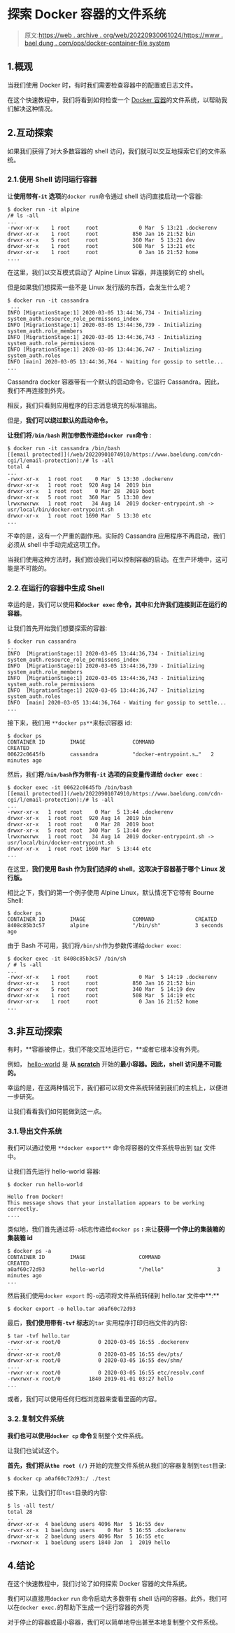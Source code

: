# 探索 Docker 容器的文件系统

> 原文:[https://web . archive . org/web/20220930061024/https://www . bael dung . com/ops/docker-container-file system](https://web.archive.org/web/20220930061024/https://www.baeldung.com/ops/docker-container-filesystem)

## 1.概观

当我们使用 Docker 时，有时我们需要检查容器中的配置或日志文件。

在这个快速教程中，我们将看到如何检查一个 [Docker 容器](/web/20220901074910/https://www.baeldung.com/docker-images-vs-containers)的文件系统，以帮助我们解决这种情况。

## 2.互动探索

如果我们获得了对大多数容器的 shell 访问，我们就可以交互地探索它们的文件系统。

### 2.1.使用 Shell 访问运行容器

让**使用带有`-it` 选项**的`docker run`命令通过 shell 访问直接启动一个容器:

```
$ docker run -it alpine
/# ls -all
...
-rwxr-xr-x    1 root     root             0 Mar  5 13:21 .dockerenv
drwxr-xr-x    1 root     root           850 Jan 16 21:52 bin
drwxr-xr-x    5 root     root           360 Mar  5 13:21 dev
drwxr-xr-x    1 root     root           508 Mar  5 13:21 etc
drwxr-xr-x    1 root     root             0 Jan 16 21:52 home
.... 
```

在这里，我们以交互模式启动了 Alpine Linux 容器，并连接到它的 shell。

但是如果我们想探索一些不是 Linux 发行版的东西，会发生什么呢？

```
$ docker run -it cassandra
 ... 
INFO [MigrationStage:1] 2020-03-05 13:44:36,734 - Initializing system_auth.resource_role_permissons_index 
INFO [MigrationStage:1] 2020-03-05 13:44:36,739 - Initializing system_auth.role_members 
INFO [MigrationStage:1] 2020-03-05 13:44:36,743 - Initializing system_auth.role_permissions 
INFO [MigrationStage:1] 2020-03-05 13:44:36,747 - Initializing system_auth.roles 
INFO [main] 2020-03-05 13:44:36,764 - Waiting for gossip to settle... 
...
```

Cassandra docker 容器带有一个默认的启动命令，它运行 Cassandra。因此，我们不再连接到外壳。

相反，我们只看到应用程序的日志消息填充的标准输出。

但是，**我们可以绕过默认的启动命令。**

**让我们将`/bin/bash` 附加参数传递给`docker run`命令** :

```
$ docker run -it cassandra /bin/bash
[[email protected]](/web/20220901074910/https://www.baeldung.com/cdn-cgi/l/email-protection):/# ls -all
total 4
...
-rwxr-xr-x   1 root root    0 Mar  5 13:30 .dockerenv
drwxr-xr-x   1 root root  920 Aug 14  2019 bin
drwxr-xr-x   1 root root    0 Mar 28  2019 boot
drwxr-xr-x   5 root root  360 Mar  5 13:30 dev
lrwxrwxrwx   1 root root   34 Aug 14  2019 docker-entrypoint.sh -> usr/local/bin/docker-entrypoint.sh
drwxr-xr-x   1 root root 1690 Mar  5 13:30 etc
... 
```

不幸的是，这有一个严重的副作用。实际的 Cassandra 应用程序不再启动，我们必须从 shell 中手动完成这项工作。

当我们使用这种方法时，我们假设我们可以控制容器的启动。在生产环境中，这可能是不可能的。

### 2.2.在运行的容器中生成 Shell

幸运的是，我们可以使用**和`docker exec` 命令，其中**和**允许我们连接到正在运行的容器**。

让我们首先开始我们想要探索的容器:

```
$ docker run cassandra
...
INFO  [MigrationStage:1] 2020-03-05 13:44:36,734 - Initializing system_auth.resource_role_permissons_index
INFO  [MigrationStage:1] 2020-03-05 13:44:36,739 - Initializing system_auth.role_members
INFO  [MigrationStage:1] 2020-03-05 13:44:36,743 - Initializing system_auth.role_permissions
INFO  [MigrationStage:1] 2020-03-05 13:44:36,747 - Initializing system_auth.roles
INFO  [main] 2020-03-05 13:44:36,764 - Waiting for gossip to settle...
... 
```

接下来，我们用 `**docker ps**`来标识容器 id:

```
$ docker ps
CONTAINER ID        IMAGE               COMMAND                  CREATED             
00622c0645fb        cassandra           "docker-entrypoint.s…"   2 minutes ago 
```

然后，我们**将`/bin/bash`作为带有`-it` 选项的自变量传递给 `docker exec`** :

```
$ docker exec -it 00622c0645fb /bin/bash
[[email protected]](/web/20220901074910/https://www.baeldung.com/cdn-cgi/l/email-protection):/# ls -all
...
-rwxr-xr-x   1 root root    0 Mar  5 13:44 .dockerenv
drwxr-xr-x   1 root root  920 Aug 14  2019 bin
drwxr-xr-x   1 root root    0 Mar 28  2019 boot
drwxr-xr-x   5 root root  340 Mar  5 13:44 dev
lrwxrwxrwx   1 root root   34 Aug 14  2019 docker-entrypoint.sh -> usr/local/bin/docker-entrypoint.sh
drwxr-xr-x   1 root root 1690 Mar  5 13:44 etc
...
```

在这里，**我们使用 Bash 作为我们选择的 shell**。**这取决于容器基于哪个 Linux 发行版。**

相比之下，我们的第一个例子使用 Alpine Linux，默认情况下它带有 Bourne Shell:

```
$ docker ps
CONTAINER ID        IMAGE               COMMAND             CREATED            
8408c85b3c57        alpine              "/bin/sh"           3 seconds ago 
```

由于 Bash 不可用，我们将`/bin/sh`作为参数传递给`docker exec`:

```
$ docker exec -it 8408c85b3c57 /bin/sh
/ # ls -all
...
-rwxr-xr-x    1 root     root             0 Mar  5 14:19 .dockerenv
drwxr-xr-x    1 root     root           850 Jan 16 21:52 bin
drwxr-xr-x    5 root     root           340 Mar  5 14:19 dev
drwxr-xr-x    1 root     root           508 Mar  5 14:19 etc
drwxr-xr-x    1 root     root             0 Jan 16 21:52 home
...
```

## 3.非互动探索

有时，**容器被停止，我们不能交互地运行它，**或者它根本没有外壳。

例如， [hello-world](https://web.archive.org/web/20220901074910/https://hub.docker.com/_/hello-world) 是 **从 [scratch](https://web.archive.org/web/20220901074910/https://hub.docker.com/_/scratch)** 开始的**最小容器。因此，shell 访问是不可能的。**

幸运的是，在这两种情况下，我们都可以将文件系统转储到我们的主机上，以便进一步研究。

让我们看看我们如何能做到这一点。

### 3.1.导出文件系统

我们可以通过使用 `**docker export**` 命令将容器的文件系统导出到 [tar](/web/20220901074910/https://www.baeldung.com/linux/zip-unzip-command-line) 文件中。

让我们首先运行 hello-world 容器:

```
$ docker run hello-world

Hello from Docker!
This message shows that your installation appears to be working correctly.
.... 
```

类似地，我们首先通过将`-a`标志传递给`docker ps` **:** 来让**获得一个停止的集装箱的集装箱 id**

```
$ docker ps -a
CONTAINER ID        IMAGE                 COMMAND                  CREATED             
a0af60c72d93        hello-world           "/hello"                 3 minutes ago       
... 
```

然后我们使用`docker export` 的`-o`选项将文件系统转储到 hello.tar 文件中**:**

```
$ docker export -o hello.tar a0af60c72d93 
```

最后，**我们使用带有`-tvf` 标志**的`tar` 实用程序打印归档文件的内容:

```
$ tar -tvf hello.tar
-rwxr-xr-x root/0            0 2020-03-05 16:55 .dockerenv
....
drwxr-xr-x root/0            0 2020-03-05 16:55 dev/pts/
drwxr-xr-x root/0            0 2020-03-05 16:55 dev/shm/
....
-rwxr-xr-x root/0            0 2020-03-05 16:55 etc/resolv.conf
-rwxrwxr-x root/0         1840 2019-01-01 03:27 hello
... 
```

或者，我们可以使用任何归档浏览器来查看里面的内容。

### 3.2.复制文件系统

**我们也可以使用`docker cp` 命令**复制整个文件系统。

让我们也试试这个。

**首先，我们将从`the root (/)`** 开始的完整文件系统从我们的容器复制到`test`目录:

```
$ docker cp a0af60c72d93:/ ./test 
```

接下来，让我们打印`test`目录的内容:

```
$ ls -all test/
total 28
..
drwxr-xr-x  4 baeldung users 4096 Mar  5 16:55 dev
-rwxr-xr-x  1 baeldung users    0 Mar  5 16:55 .dockerenv
drwxr-xr-x  2 baeldung users 4096 Mar  5 16:55 etc
-rwxrwxr-x  1 baeldung users 1840 Jan  1  2019 hello 
```

## 4.结论

在这个快速教程中，我们讨论了如何探索 Docker 容器的文件系统。

我们可以直接用`docker` `run` 命令启动大多数带有 shell 访问的容器。此外，我们可以在`docker exec.`的帮助下生成一个运行容器的外壳

对于停止的容器或最小容器，我们可以简单地导出甚至本地复制整个文件系统。
